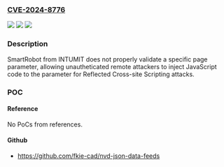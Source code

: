 ### [CVE-2024-8776](https://cve.mitre.org/cgi-bin/cvename.cgi?name=CVE-2024-8776)
![](https://img.shields.io/static/v1?label=Product&message=SmartRobot&color=blue)
![](https://img.shields.io/static/v1?label=Version&message=0%3C%207.1.0%20&color=brighgreen)
![](https://img.shields.io/static/v1?label=Vulnerability&message=CWE-79%20Improper%20Neutralization%20of%20Input%20During%20Web%20Page%20Generation%20(XSS%20or%20'Cross-site%20Scripting')&color=brighgreen)

### Description

SmartRobot from INTUMIT does not properly validate a specific page parameter, allowing unautheticated remote attackers to inject JavaScript code to the parameter for Reflected Cross-site Scripting attacks.

### POC

#### Reference
No PoCs from references.

#### Github
- https://github.com/fkie-cad/nvd-json-data-feeds

